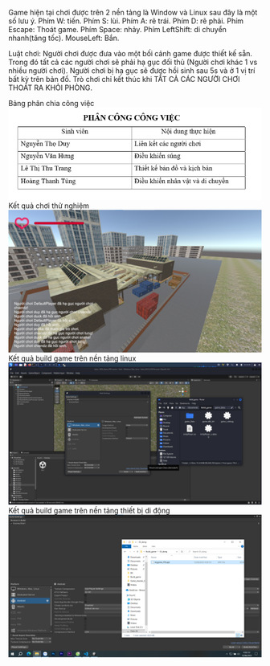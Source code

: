 Game hiện tại chơi được trên 2 nền tảng là Window và Linux sau đây là một số lưu ý.
Phím W: tiến.
Phím S: lùi.
Phím A: rẽ trái.
Phím D: rẽ phải.
Phím Escape: Thoát game.
Phím Space: nhảy.
Phím LeftShift: di chuyển nhanh(tăng tốc).
MouseLeft: Bắn.

Luật chơi: Người chơi được đưa vào một bối cảnh game được thiết kế sẵn. Trong đó tất cả các người chơi sẽ phải hạ gục đối thủ (Người chơi khác 1 vs nhiều người chơi). Người chơi bị hạ gục sẽ được hồi sinh sau 5s và ở 1 vị trí bất kỳ trên bản đồ. Trò chơi chỉ kết thúc khi TẤT CẢ CÁC NGƯỜI CHƠI THOÁT RA KHỎI PHÒNG.  

Bảng phân chia công việc
![Alt text](img/Cv.png)
Kết quả chơi thử nghiệm
![Alt text](img/image.png)
Kết quả build game trên nền tảng linux
![Alt text](img/Build_game.png)
Kết quả build game trên nền tảng thiết bị di động
![Alt text](img/Di_dong.png)